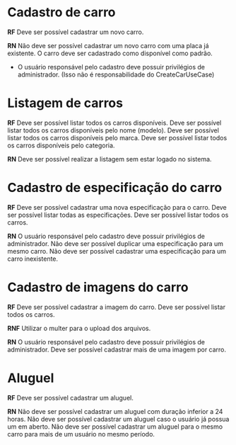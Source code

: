 # Cadastro de carro

**RF**
Deve ser possível cadastrar um novo carro.

**RN**
Não deve ser possível cadastrar um novo carro com uma placa já existente.
O carro deve ser cadastrado como disponível como padrão.
* O usuário responsável pelo cadastro deve possuir privilégios de administrador. (Isso não é responsabilidade do CreateCarUseCase)

# Listagem de carros

**RF**
Deve ser possível listar todos os carros disponíveis.
Deve ser possível listar todos os carros disponíveis pelo nome (modelo).
Deve ser possível listar todos os carros disponíveis pelo marca.
Deve ser possível listar todos os carros disponíveis pelo categoria.

**RN**
Deve ser possível realizar a listagem sem estar logado no sistema.

# Cadastro de especificação do carro

**RF**
Deve ser possível cadastrar uma nova especificação para o carro.
Deve ser possível listar todas as especificações.
Deve ser possível listar todos os carros.

**RN**
O usuário responsável pelo cadastro deve possuir privilégios de administrador.
Não deve ser possível duplicar uma especificação para um mesmo carro.
Não deve ser possível cadastrar uma especificação para um carro inexistente.

# Cadastro de imagens do carro

**RF**
Deve ser possível cadastrar a imagem do carro.
Deve ser possível listar todos os carros.

**RNF**
Utilizar o multer para o upload dos arquivos.

**RN**
O usuário responsável pelo cadastro deve possuir privilégios de administrador.
Deve ser possível cadastrar mais de uma imagem por carro.

# Aluguel

**RF**
Deve ser possível cadastrar um aluguel.

**RN**
Não deve ser possível cadastrar um aluguel com duração inferior a 24 horas.
Não deve ser possível cadastrar um aluguel caso o usuário já possua um em aberto.
Não deve ser possível cadastrar um aluguel para o mesmo carro para mais de um usuário no mesmo período.